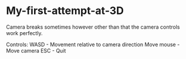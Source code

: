 # My-first-attempt-at-3D
Camera breaks sometimes however other than that the camera controls work perfectly.

Controls:
WASD - Movement relative to camera direction
Move mouse - Move camera
ESC - Quit
